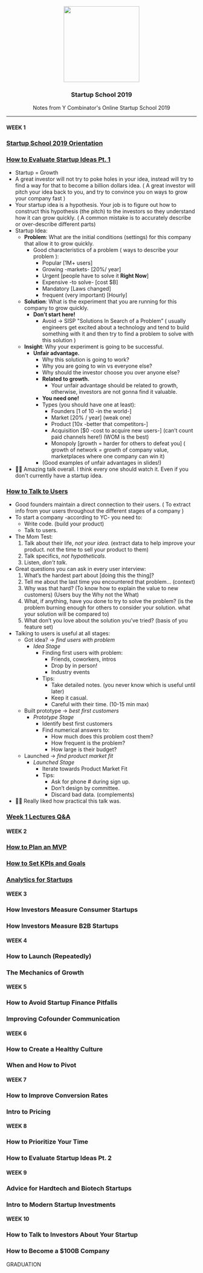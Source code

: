 <center><img src="https://www.upgraded.fi/wp-content/uploads/2019/07/startupschool.png" width="200" />

### Startup School 2019
Notes from Y Combinator's Online Startup School 2019
</center>

---

#### WEEK 1
### [Startup School 2019 Orientation](https://www.startupschool.org/videos/82)
### [How to Evaluate Startup Ideas Pt. 1](https://www.startupschool.org/videos/62)
* Startup = Growth
* A great investor will not try to poke holes in your idea, instead will try to find a way for that to become a billion dollars idea. ( A great investor will pitch your idea back to you, and try to convince you on ways to grow your company fast )
* Your startup idea is a hypothesis. Your job is to figure out how to construct this hypothesis (the pitch) to the investors so they understand how it can grow quickly. ( A common mistake is to accurately describe or over-describe different parts)
* Startup Idea:
    * **Problem**: What are the initial conditions (settings) for this company that allow it to grow quickly.
        * Good characteristics of a problem ( ways to describe your problem ):
            * Popular [1M+ users]
            * Growing -markets- [20%/ year]
            * Urgent [people have to solve it **Right Now**]
            * Expensive -to solve- [cost $B]
            * Mandatory [Laws changed]
            * frequent (very important) [Hourly] 
    * **Solution**: What is the experiment that you are running for this company to grow quickly.
        * **Don’t start here!**
            * Avoid -> SISP "Solutions In Search of a Problem” ( usually engineers get excited about a technology and tend to build something with it and then try to find a problem to solve with this solution )
    * **Insight**: Why your experiment is going to be successful.
        * **Unfair advantage.**
            * Why this solution is going to work? 
            * Why you are going to win vs everyone else?
            * Why should the investor choose you over anyone else?
            * **Related to growth.**
                * Your unfair advantage should be related to growth, otherwise, investors are not gonna find it valuable.
            * **You need one!**
            * Types (you should have one at least):
                * Founders [1 of 10 -in the world-]
                * Market [20% / year] (weak one)
                * Product [10x -better that competitors-]
                * Acquisition [$0 -cost to acquire new users-] (can’t count paid channels here!) (WOM is the best)
                * Monopoly [growth = harder for others to defeat you] ( growth of network = growth of company value, marketplaces where one company can win it)
          * (Good examples of unfair advantages in slides!)
* 👨‍💻 Amazing talk overall. I think every one should watch it. Even if you don't currently have a startup idea.

### [How to Talk to Users](https://www.startupschool.org/videos/63)
* Good founders maintain a direct connection to their users. ( To extract info from your users throughout the different stages of a company )
* To start a company -according to YC- you need to:
    * Write code. (build your product)
    * Talk to users.
* The Mom Test:
    1. Talk about their life, _not your idea_. (extract data to help improve your product. not the time to sell your product to them)
    2. Talk specifics, _not hypotheticals_.
    3. Listen, _don’t talk_.
* Great questions you can ask in every user interview:
    1. What’s the hardest part about [doing this the thing]?
    2. Tell me about the last time you encountered that problem… (context)
    3. Why was that hard? (To know how to explain the value to new customers) (Users buy the Why not the What)
    4. What, if anything, have you done to try to solve the problem? (is the problem burning enough for others to consider your solution. what your solution will be compared to)
    5. What don’t you love about the solution you’ve tried? (basis of you feature set)
* Talking to users is useful at all stages:
    * Got idea? -> _find users with problem_
        * _Idea Stage_
            * Finding first users with problem:
                * Friends, coworkers, intros
                * Drop by in person!
                * Industry events
            * Tips:
                * Take detailed notes. (you never know which is useful until later)
                * Keep it casual. 
                * Careful with their time. (10-15 min max)
    * Built prototype -> _best first customers_ 
        * _Prototype Stage_
            * Identify best first customers
            * Find numerical answers to:
                * How much does this problem cost them?
                * How frequent is the problem?
                * How large is their budget?
    * Launched -> _find product market fit_
        * _Launched Stage_
            * Iterate towards Product Market Fit
            * Tips:
                * Ask for phone # during sign up.
                * Don’t design by committee.
                * Discard bad data. (complements)
* 👨‍💻 Really liked how practical this talk was.

### [Week 1 Lectures Q&A](https://www.startupschool.org/videos/83)
#### WEEK 2
### [How to Plan an MVP](https://www.startupschool.org/videos/65)
### [How to Set KPIs and Goals](https://www.startupschool.org/videos/64)
### [Analytics for Startups](https://www.startupschool.org/videos/84)
#### WEEK 3
### How Investors Measure Consumer Startups
### How Investors Measure B2B Startups
#### WEEK 4
### How to Launch (Repeatedly)
### The Mechanics of Growth
#### WEEK 5
### How to Avoid Startup Finance Pitfalls
### Improving Cofounder Communication
#### WEEK 6
### How to Create a Healthy Culture
### When and How to Pivot
#### WEEK 7
### How to Improve Conversion Rates
### Intro to Pricing
#### WEEK 8
### How to Prioritize Your Time
### How to Evaluate Startup Ideas Pt. 2
#### WEEK 9
### Advice for Hardtech and Biotech Startups
### Intro to Modern Startup Investments
#### WEEK 10
### How to Talk to Investors About Your Startup
### How to Become a $100B Company
GRADUATION
